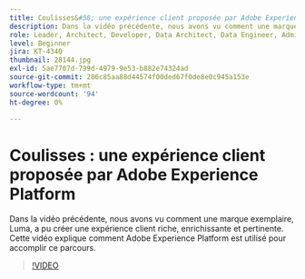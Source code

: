 ```yaml
---
title: Coulisses&#58; une expérience client proposée par Adobe Experience Platform
description: Dans la vidéo précédente, nous avons vu comment une marque exemplaire, Luma, a pu créer une expérience client riche, enrichissante et pertinente. Cette vidéo explique comment Adobe Experience Platform est utilisé pour accomplir ce parcours.
role: Leader, Architect, Developer, Data Architect, Data Engineer, Admin, User
level: Beginner
jira: KT-4340
thumbnail: 28144.jpg
exl-id: 5ae7707d-799d-4979-9e53-b882e74324ad
source-git-commit: 286c85aa88d44574f00ded67f0de8e0c945a153e
workflow-type: tm+mt
source-wordcount: '94'
ht-degree: 0%

---
```


# Coulisses : une expérience client proposée par Adobe Experience Platform

Dans la vidéo précédente, nous avons vu comment une marque exemplaire, Luma, a pu créer une expérience client riche, enrichissante et pertinente. Cette vidéo explique comment Adobe Experience Platform est utilisé pour accomplir ce parcours.

>[!VIDEO](https://video.tv.adobe.com/v/36632?learn=on&enablevpops&captions=fre_fr)

